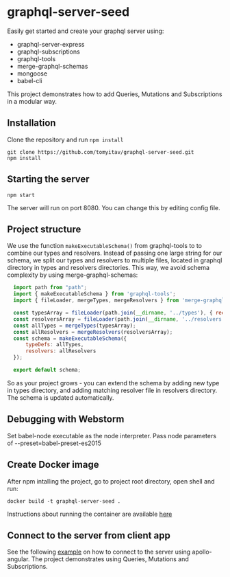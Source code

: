# graphql-server-seed

Easily get started and create your graphql server using:

+ graphql-server-express
+ graphql-subscriptions
+ graphql-tools
+ merge-graphql-schemas
+ mongoose
+ babel-cli

This project demonstrates how to add Queries, Mutations and Subscriptions in a modular way.

## Installation

Clone the repository and run `npm install`

```
git clone https://github.com/tomyitav/graphql-server-seed.git
npm install
```

## Starting the server

```
npm start
```

The server will run on port 8080. You can change this by editing config file.

## Project structure

We use the function `makeExecutableSchema()` from graphql-tools to to combine our
types and resolvers. Instead of passing one large string for our schema, we
split our types and resolvers to multiple files, located in graphql directory in
types and resolvers directories. This way, we avoid schema complexity by using
merge-graphql-schemas:

```js
  import path from "path";
  import { makeExecutableSchema } from 'graphql-tools';
  import { fileLoader, mergeTypes, mergeResolvers } from 'merge-graphql-schemas';

  const typesArray = fileLoader(path.join(__dirname, '../types'), { recursive: true });
  const resolversArray = fileLoader(path.join(__dirname, '../resolvers'));
  const allTypes = mergeTypes(typesArray);
  const allResolvers = mergeResolvers(resolversArray);
  const schema = makeExecutableSchema({
      typeDefs: allTypes,
      resolvers: allResolvers
  });

  export default schema;
```

So as your project grows - you can extend the schema by adding new type in types
directory, and adding matching resolver file in resolvers directory. The schema
is updated automatically.

## Debugging with Webstorm

Set babel-node executable as the node interpreter.
Pass node parameters of --preset=babel-preset-es2015

## Create Docker image

After npm intalling the project, go to project root directory, open shell and run:
```
docker build -t graphql-server-seed .
```

Instructions about running the container are available [here](https://hub.docker.com/r/tomyitav/graphql-server-seed/)

## Connect to the server from client app

See the following [example](https://github.com/tomyitav/apollo-angular-client-starter) on how to connect to the server using apollo-angular.
The project demonstrates using Queries, Mutations and Subscriptions.

